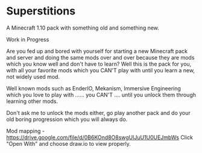 # Superstitions
A Minecraft 1.10 pack with something old and something new.

Work in Progress

Are you fed up and bored with yourself for starting a new Minecraft pack and server and doing the same mods over and over because they are mods which you know well and don't have to learn? Well this is the pack for you, with all your favorite mods which you CAN'T play with until you learn a new, not widely used mod. 

Well known mods such as EnderIO, Mekanism, Immersive Engineering which you love to play with ...... you CAN'T .... until you unlock them through learning other mods.

Don't ask me to unlock the mods either, go play another pack and do your old boring progression which you will always do.

Mod mapping - https://drive.google.com/file/d/0B6KOnd8O8swgUlJuU1U0UEJmbWs Click "Open With" and choose draw.io to view properly.
 
